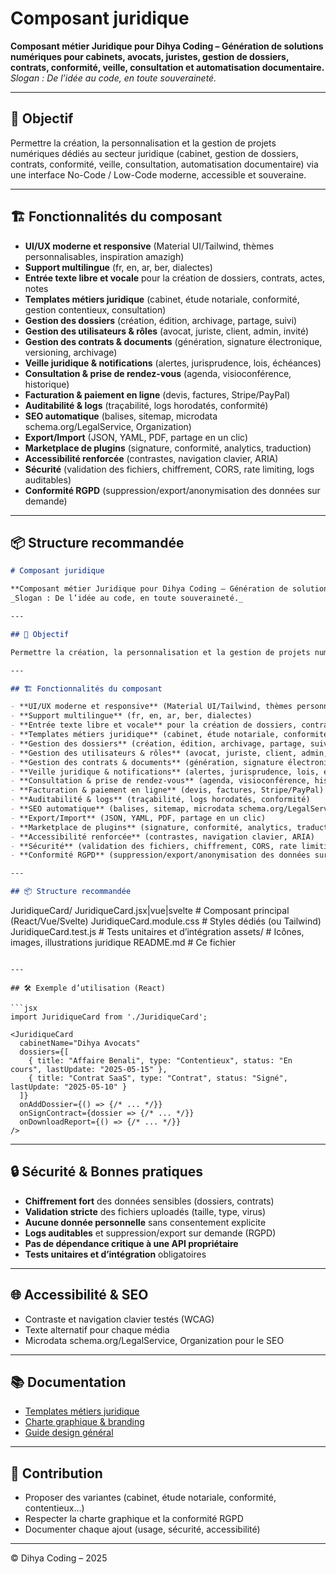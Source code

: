 # Composant juridique

**Composant métier Juridique pour Dihya Coding – Génération de solutions numériques pour cabinets, avocats, juristes, gestion de dossiers, contrats, conformité, veille, consultation et automatisation documentaire.**  
_Slogan : De l’idée au code, en toute souveraineté._

---

## 🎯 Objectif

Permettre la création, la personnalisation et la gestion de projets numériques dédiés au secteur juridique (cabinet, gestion de dossiers, contrats, conformité, veille, consultation, automatisation documentaire) via une interface No-Code / Low-Code moderne, accessible et souveraine.

---

## 🏗️ Fonctionnalités du composant

- **UI/UX moderne et responsive** (Material UI/Tailwind, thèmes personnalisables, inspiration amazigh)
- **Support multilingue** (fr, en, ar, ber, dialectes)
- **Entrée texte libre et vocale** pour la création de dossiers, contrats, actes, notes
- **Templates métiers juridique** (cabinet, étude notariale, conformité, gestion contentieux, consultation)
- **Gestion des dossiers** (création, édition, archivage, partage, suivi)
- **Gestion des utilisateurs & rôles** (avocat, juriste, client, admin, invité)
- **Gestion des contrats & documents** (génération, signature électronique, versioning, archivage)
- **Veille juridique & notifications** (alertes, jurisprudence, lois, échéances)
- **Consultation & prise de rendez-vous** (agenda, visioconférence, historique)
- **Facturation & paiement en ligne** (devis, factures, Stripe/PayPal)
- **Auditabilité & logs** (traçabilité, logs horodatés, conformité)
- **SEO automatique** (balises, sitemap, microdata schema.org/LegalService, Organization)
- **Export/Import** (JSON, YAML, PDF, partage en un clic)
- **Marketplace de plugins** (signature, conformité, analytics, traduction)
- **Accessibilité renforcée** (contrastes, navigation clavier, ARIA)
- **Sécurité** (validation des fichiers, chiffrement, CORS, rate limiting, logs auditables)
- **Conformité RGPD** (suppression/export/anonymisation des données sur demande)

---

## 📦 Structure recommandée
```markdown
# Composant juridique

**Composant métier Juridique pour Dihya Coding – Génération de solutions numériques pour cabinets, avocats, juristes, gestion de dossiers, contrats, conformité, veille, consultation et automatisation documentaire.**  
_Slogan : De l’idée au code, en toute souveraineté._

---

## 🎯 Objectif

Permettre la création, la personnalisation et la gestion de projets numériques dédiés au secteur juridique (cabinet, gestion de dossiers, contrats, conformité, veille, consultation, automatisation documentaire) via une interface No-Code / Low-Code moderne, accessible et souveraine.

---

## 🏗️ Fonctionnalités du composant

- **UI/UX moderne et responsive** (Material UI/Tailwind, thèmes personnalisables, inspiration amazigh)
- **Support multilingue** (fr, en, ar, ber, dialectes)
- **Entrée texte libre et vocale** pour la création de dossiers, contrats, actes, notes
- **Templates métiers juridique** (cabinet, étude notariale, conformité, gestion contentieux, consultation)
- **Gestion des dossiers** (création, édition, archivage, partage, suivi)
- **Gestion des utilisateurs & rôles** (avocat, juriste, client, admin, invité)
- **Gestion des contrats & documents** (génération, signature électronique, versioning, archivage)
- **Veille juridique & notifications** (alertes, jurisprudence, lois, échéances)
- **Consultation & prise de rendez-vous** (agenda, visioconférence, historique)
- **Facturation & paiement en ligne** (devis, factures, Stripe/PayPal)
- **Auditabilité & logs** (traçabilité, logs horodatés, conformité)
- **SEO automatique** (balises, sitemap, microdata schema.org/LegalService, Organization)
- **Export/Import** (JSON, YAML, PDF, partage en un clic)
- **Marketplace de plugins** (signature, conformité, analytics, traduction)
- **Accessibilité renforcée** (contrastes, navigation clavier, ARIA)
- **Sécurité** (validation des fichiers, chiffrement, CORS, rate limiting, logs auditables)
- **Conformité RGPD** (suppression/export/anonymisation des données sur demande)

---

## 📦 Structure recommandée

```
JuridiqueCard/
  JuridiqueCard.jsx|vue|svelte   # Composant principal (React/Vue/Svelte)
  JuridiqueCard.module.css       # Styles dédiés (ou Tailwind)
  JuridiqueCard.test.js          # Tests unitaires et d’intégration
  assets/                        # Icônes, images, illustrations juridique
  README.md                      # Ce fichier
```

---

## 🛠️ Exemple d’utilisation (React)

```jsx
import JuridiqueCard from './JuridiqueCard';

<JuridiqueCard
  cabinetName="Dihya Avocats"
  dossiers={[
    { title: "Affaire Benali", type: "Contentieux", status: "En cours", lastUpdate: "2025-05-15" },
    { title: "Contrat SaaS", type: "Contrat", status: "Signé", lastUpdate: "2025-05-10" }
  ]}
  onAddDossier={() => {/* ... */}}
  onSignContract={dossier => {/* ... */}}
  onDownloadReport={() => {/* ... */}}
/>
```

---

## 🔒 Sécurité & Bonnes pratiques

- **Chiffrement fort** des données sensibles (dossiers, contrats)
- **Validation stricte** des fichiers uploadés (taille, type, virus)
- **Aucune donnée personnelle** sans consentement explicite
- **Logs auditables** et suppression/export sur demande (RGPD)
- **Pas de dépendance critique à une API propriétaire**
- **Tests unitaires et d’intégration** obligatoires

---

## 🌐 Accessibilité & SEO

- Contraste et navigation clavier testés (WCAG)
- Texte alternatif pour chaque média
- Microdata schema.org/LegalService, Organization pour le SEO

---

## 📚 Documentation

- [Templates métiers juridique](../../../docs/contribution/templates/README.md)
- [Charte graphique & branding](../../../branding/README.md)
- [Guide design général](../../../design/README.md)

---

## 🤝 Contribution

- Proposer des variantes (cabinet, étude notariale, conformité, contentieux…)
- Respecter la charte graphique et la conformité RGPD
- Documenter chaque ajout (usage, sécurité, accessibilité)

---

© Dihya Coding – 2025
```